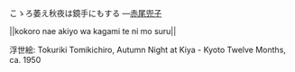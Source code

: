 こゝろ萎え秋夜は鏡手にもする
—[赤尾兜子](https://ja.wikipedia.org/wiki/赤尾兜子)

||kokoro nae akiyo wa kagami te ni mo suru||

浮世絵: Tokuriki Tomikichiro, Autumn Night at Kiya - Kyoto Twelve Months, ca. 1950